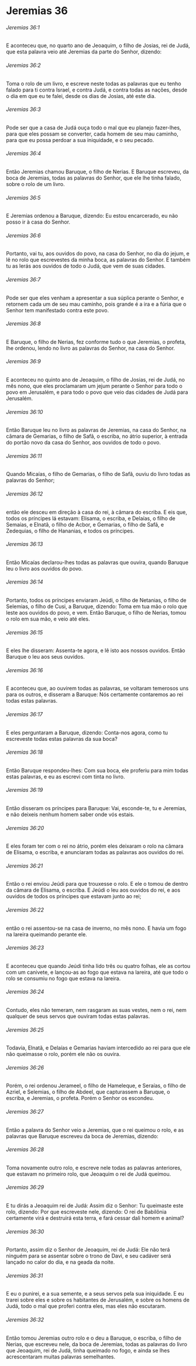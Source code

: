 # Jeremias 36

###### Jeremias 36:1

E aconteceu que, no quarto ano de Jeoaquim, o filho de Josias, rei de Judá, que esta palavra veio até Jeremias da parte do Senhor, dizendo:

###### Jeremias 36:2

Toma o rolo de um livro, e escreve neste todas as palavras que eu tenho falado para ti contra Israel, e contra Judá, e contra todas as nações, desde o dia em que eu te falei, desde os dias de Josias, até este dia.

###### Jeremias 36:3

Pode ser que a casa de Judá ouça todo o mal que eu planejo fazer-lhes, para que eles possam se converter, cada homem de seu mau caminho, para que eu possa perdoar a sua iniquidade, e o seu pecado.

###### Jeremias 36:4

Então Jeremias chamou Baruque, o filho de Nerias. E Baruque escreveu, da boca de Jeremias, todas as palavras do Senhor, que ele lhe tinha falado, sobre o rolo de um livro.

###### Jeremias 36:5

E Jeremias ordenou a Baruque, dizendo: Eu estou encarcerado, eu não posso ir à casa do Senhor.

###### Jeremias 36:6

Portanto, vai tu, aos ouvidos do povo, na casa do Senhor, no dia do jejum, e lê no rolo que escrevestes da minha boca, as palavras do Senhor. E também tu as lerás aos ouvidos de todo o Judá, que vem de suas cidades.

###### Jeremias 36:7

Pode ser que eles venham a apresentar a sua súplica perante o Senhor, e retornem cada um de seu mau caminho, pois grande é a ira e a fúria que o Senhor tem manifestado contra este povo.

###### Jeremias 36:8

E Baruque, o filho de Nerias, fez conforme tudo o que Jeremias, o profeta, lhe ordenou, lendo no livro as palavras do Senhor, na casa do Senhor.

###### Jeremias 36:9

E aconteceu no quinto ano de Jeoaquim, o filho de Josias, rei de Judá, no mês nono, que eles proclamaram um jejum perante o Senhor para todo o povo em Jerusalém, e para todo o povo que veio das cidades de Judá para Jerusalém.

###### Jeremias 36:10

Então Baruque leu no livro as palavras de Jeremias, na casa do Senhor, na câmara de Gemarias, o filho de Safã, o escriba, no átrio superior, à entrada do portão novo da casa do Senhor, aos ouvidos de todo o povo.

###### Jeremias 36:11

Quando Micaías, o filho de Gemarias, o filho de Safã, ouviu do livro todas as palavras do Senhor;

###### Jeremias 36:12

então ele desceu em direção à casa do rei, à câmara do escriba. E eis que, todos os príncipes lá estavam: Elisama, o escriba, e Delaías, o filho de Semaías, e Elnatã, o filho de Acbor, e Gemarias, o filho de Safã, e Zedequias, o filho de Hananias, e todos os príncipes.

###### Jeremias 36:13

Então Micaías declarou-lhes todas as palavras que ouvira, quando Baruque leu o livro aos ouvidos do povo.

###### Jeremias 36:14

Portanto, todos os príncipes enviaram Jeúdi, o filho de Netanias, o filho de Selemias, o filho de Cusi, a Baruque, dizendo: Toma em tua mão o rolo que leste aos ouvidos do povo, e vem. Então Baruque, o filho de Nerias, tomou o rolo em sua mão, e veio até eles.

###### Jeremias 36:15

E eles lhe disseram: Assenta-te agora, e lê isto aos nossos ouvidos. Então Baruque o leu aos seus ouvidos.

###### Jeremias 36:16

E aconteceu que, ao ouvirem todas as palavras, se voltaram temerosos uns para os outros, e disseram a Baruque: Nós certamente contaremos ao rei todas estas palavras.

###### Jeremias 36:17

E eles perguntaram a Baruque, dizendo: Conta-nos agora, como tu escreveste todas estas palavras da sua boca?

###### Jeremias 36:18

Então Baruque respondeu-lhes: Com sua boca, ele proferiu para mim todas estas palavras, e eu as escrevi com tinta no livro.

###### Jeremias 36:19

Então disseram os príncipes para Baruque: Vai, esconde-te, tu e Jeremias, e não deixeis nenhum homem saber onde vós estais.

###### Jeremias 36:20

E eles foram ter com o rei no átrio, porém eles deixaram o rolo na câmara de Elisama, o escriba, e anunciaram todas as palavras aos ouvidos do rei.

###### Jeremias 36:21

Então o rei enviou Jeúdi para que trouxesse o rolo. E ele o tomou de dentro da câmara de Elisama, o escriba. E Jeúdi o leu aos ouvidos do rei, e aos ouvidos de todos os príncipes que estavam junto ao rei;

###### Jeremias 36:22

então o rei assentou-se na casa de inverno, no mês nono. E havia um fogo na lareira queimando perante ele.

###### Jeremias 36:23

E aconteceu que quando Jeúdi tinha lido três ou quatro folhas, ele as cortou com um canivete, e lançou-as ao fogo que estava na lareira, até que todo o rolo se consumiu no fogo que estava na lareira.

###### Jeremias 36:24

Contudo, eles não temeram, nem rasgaram as suas vestes, nem o rei, nem qualquer de seus servos que ouviram todas estas palavras.

###### Jeremias 36:25

Todavia, Elnatã, e Delaías e Gemarias haviam intercedido ao rei para que ele não queimasse o rolo, porém ele não os ouvira.

###### Jeremias 36:26

Porém, o rei ordenou Jerameel, o filho de Hameleque, e Seraías, o filho de Azriel, e Selemias, o filho de Abdeel, que capturassem a Baruque, o escriba, e Jeremias, o profeta. Porém o Senhor os escondeu.

###### Jeremias 36:27

Então a palavra do Senhor veio a Jeremias, que o rei queimou o rolo, e as palavras que Baruque escreveu da boca de Jeremias, dizendo:

###### Jeremias 36:28

Toma novamente outro rolo, e escreve nele todas as palavras anteriores, que  estavam no primeiro rolo, que Jeoaquim o rei de Judá queimou.

###### Jeremias 36:29

E tu dirás a Jeoaquim rei de Judá: Assim diz o Senhor: Tu queimaste este rolo, dizendo: Por que escreveste nele, dizendo: O rei de Babilônia certamente virá e destruirá esta terra, e fará cessar dali homem e animal?

###### Jeremias 36:30

Portanto, assim diz o Senhor de Jeoaquim, rei de Judá: Ele não terá ninguém para se assentar sobre o trono de Davi, e seu cadáver será lançado no calor do dia, e na geada da noite.

###### Jeremias 36:31

E eu o punirei, e a sua semente, e a seus servos pela sua iniquidade. E eu trarei sobre eles e sobre os habitantes de Jerusalém, e sobre os homens de Judá, todo o mal que proferi contra eles, mas eles não escutaram.

###### Jeremias 36:32

Então tomou Jeremias outro rolo e o deu a Baruque, o escriba, o filho de Nerias, que escreveu nele, da boca de Jeremias, todas as palavras do livro que Jeoaquim, rei de Judá, tinha queimado no fogo, e ainda se lhes acrescentaram muitas palavras semelhantes.

